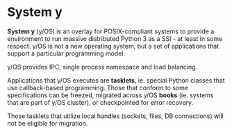 System y
========

__System y__ (y/OS) is an overlay for POSIX-compliant systems to provide a environment to run massive distributed Python 3 as a SSI - at least in some respect. y/OS is not a new operating system, but a set of applications that support a particular programming model.

y/OS provides IPC, single process namespace and load balancing.

Applications that y/OS executes are __tasklets__, ie. special Python classes that use callback-based programming. Those that conform to some specifications can be freezed, migrated across y/OS __books__ (ie. systems that are part of y/OS cluster), or checkpointed for error recovery.

Those tasklets that utilize local handles (sockets, files, DB connections) will not be eligible for migration.

